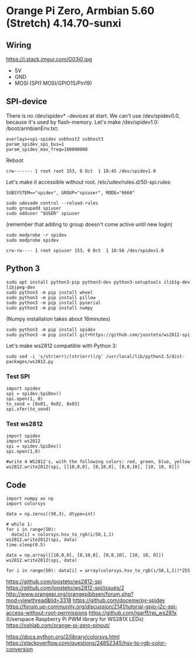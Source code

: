 # Orange Pi Zero, Armbian 5.60 (Stretch) 4.14.70-sunxi

## Wiring
https://i.stack.imgur.com/O03j0.jpg
- 5V
- GND
- MOSI (SPI1 MOSI/GPIO15/Pin19)

## SPI-device

There is no /dev/spidev* -devices at start. We can't use /dev/spidev0.0, because it's used by flash-memory. Let's make /dev/spidev1.0:
/boot/armbianEnv.txt:
```
overlays=spi-spidev usbhost2 usbhost3
param_spidev_spi_bus=1
param_spidev_max_freq=100000000
```
Reboot

`crw------- 1 root root 153, 0 Oct  1 10:45 /dev/spidev1.0`

Let's make it accessible without root. 
/etc/udev/rules.d/50-spi.rules:
```
SUBSYSTEM=="spidev", GROUP="spiuser", MODE="0660"
```
```
sudo udevadm control --reload-rules
sudo groupadd spiuser
sudo adduser "$USER" spiuser
```
(remember that adding to group doesn't come active until new login)

```
sudo modprobe -r spidev
sudo modprobe spidev
```

`crw-rw---- 1 root spiuser 153, 0 Oct  1 10:56 /dev/spidev1.0`
 
## Python 3

```
sudo apt install python3-pip python3-dev python3-setuptools zlib1g-dev libjpeg-dev
sudo python3 -m pip install wheel
sudo python3 -m pip install pillow
sudo python3 -m pip install pyserial
sudo python3 -m pip install numpy
```
(Numpy installation takes about 16minutes)

```
sudo python3 -m pip install spidev
sudo python3 -m pip install git+https://github.com/joosteto/ws2812-spi
```

Let's make ws2812 compatible with Python 3:
```
sudo sed -i 's/str(err)/(str(err))/g' /usr/local/lib/python3.5/dist-packages/ws2812.py
```

### Test SPI

```
import spidev
spi = spidev.SpiDev()
spi.open(1, 0)
to_send = [0x01, 0x02, 0x03]
spi.xfer(to_send)
```

### Test ws2812
```
import spidev
import ws2812
spi = spidev.SpiDev()
spi.open(1,0)

#write 4 WS2812's, with the following colors: red, green, blue, yellow
ws2812.write2812(spi, [[10,0,0], [0,10,0], [0,0,10], [10, 10, 0]])
```

## Code

```
import numpy as np
import colorsys

data = np.zeros((50,3), dtype=int)

# while 1:
for i in range(50):
  data[i] = colorsys.hsv_to_rgb(i/50,1,1)
ws2812.write2812(spi, data)
time.sleep(0.5)

data = np.array([[10,0,0], [0,10,0], [0,0,10], [10, 10, 0]])
ws2812.write2812(spi, data)

for i in range(50): data[i] = array(colorsys.hsv_to_rgb(i/50,1,1))*255
```

https://github.com/joosteto/ws2812-spi
https://github.com/joosteto/ws2812-spi/issues/2
http://www.orangepi.org/orangepibbsen/forum.php?mod=viewthread&tid=3318
https://github.com/doceme/py-spidev
https://forum.up-community.org/discussion/2141/tutorial-gpio-i2c-spi-access-without-root-permissions
https://github.com/jgarff/rpi_ws281x (Userspace Raspberry Pi PWM library for WS281X LEDs)
https://oshlab.com/orange-pi-zero-pinout/

https://docs.python.org/2/library/colorsys.html
https://stackoverflow.com/questions/24852345/hsv-to-rgb-color-conversion
